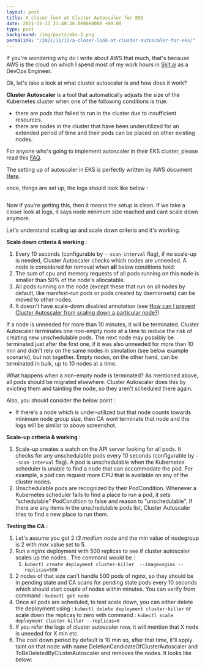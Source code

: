 ```yaml
---
layout: post
title: A closer look at Cluster Autoscaler for EKS
date: 2021-11-13 21:40:26.000000000 +00:00
type: post
background: /img/posts/eks-2.png
permalink: "/2021/11/13/a-closer-look-at-cluster-autoscaler-for-eks/"
---  
```

<p>If you're wondering why do I write about AWS that much, that's because AWS is the cloud on which I spend most of my work hours in <a href="https://skit.ai">Skit.ai</a> as a DevOps Engineer.</p>
  
  
<p>Ok, let's take a look at what cluster autoscaler is and how does it work?</p>
  
  
<p><strong>Cluster Autoscaler</strong> is a tool that automatically adjusts the size of the Kubernetes cluster when one of the following conditions is true:</p>
  
<p><!-- wp:list --></p>
<ul>
<li>there are pods that failed to run in the cluster due to insufficient resources.</li>
<li>there are nodes in the cluster that have been underutilized for an extended period of time and their pods can be placed on other existing nodes.</li>
</ul>
 
  
<p>For anyone who's going to implement autoscaler in their EKS cluster, please read this <a href="https://github.com/kubernetes/autoscaler/blob/master/cluster-autoscaler/FAQ.md">FAQ</a>.</p>
  
  
<p>The setting up of autoscaler in EKS is perfectly written by AWS document <a href="https://docs.aws.amazon.com/eks/latest/userguide/cluster-autoscaler.html">Here</a>.</p>
  
  
<p>once, things are set up, the logs should look like below :</p>
  
<p><!-- wp:image {"id":264,"sizeSlug":"large","linkDestination":"none"} --></p>
<figure class="wp-block-image size-large"><img src="{{ site.baseurl }}/assets/2021/11/screenshot-2021-11-13-at-9.00.41-pm.png" alt="" class="wp-image-264" /></figure>
 
  
<p>Now if you're getting this, then it means the setup is clean. If we take a closer look at logs, it says node minimum size reached and cant scale down anymore.</p>
  
  
<p>Let's understand scaling up and scale down criteria and it's working. </p>
  
  
<p><strong>Scale down criteria &amp; working : </strong></p>
  
  
<ol>
<li>Every 10 seconds (configurable by&nbsp;<code>--scan-interval</code>&nbsp;flag), if no scale-up is needed, Cluster Autoscaler checks which nodes are unneeded. A node is considered for removal when&nbsp;<strong>all</strong>&nbsp;below conditions hold:</li>
<li>The sum of cpu and memory requests of all pods running on this node is smaller than 50% of the node's allocatable. </li>
<li>All pods running on the node (except these that run on all nodes by default, like manifest-run pods or pods created by daemonsets) can be moved to other nodes. </li>
<li>It doesn't have scale-down disabled annotation (see&nbsp;<a href="https://github.com/kubernetes/autoscaler/blob/master/cluster-autoscaler/FAQ.md#how-can-i-prevent-cluster-autoscaler-from-scaling-down-a-particular-node">How can I prevent Cluster Autoscaler from scaling down a particular node?</a>)</li>
</ol>
 
  
<p>If a node is unneeded for more than 10 minutes, it will be terminated.  Cluster Autoscaler terminates one non-empty node at a time to reduce the risk of creating new unschedulable pods. The next node may possibly be terminated just after the first one, if it was also unneeded for more than 10 min and didn't rely on the same nodes in simulation (see below example scenario), but not together. Empty nodes, on the other hand, can be terminated in bulk, up to 10 nodes at a time.</p>
  
  
<p>What happens when a non-empty node is terminated? As mentioned above, all pods should be migrated elsewhere. Cluster Autoscaler does this by evicting them and tainting the node, so they aren't scheduled there again.</p>
  
  
<p>Also, you should consider the below point : </p>
  
<p><!-- wp:list --></p>
<ul>
<li>If there's a node which is under-utilized but that node counts towards minimum node group size, then CA wont terminate that node and the logs will be similar to above screenshot.</li>
</ul>
 
  
<p><strong>Scale-up criteria &amp; working</strong> :</p>
  
  
<ol>
<li>Scale-up creates a watch on the API server looking for all pods. It checks for any unschedulable pods every 10 seconds (configurable by <code>--scan-interval</code> flag). A pod is unschedulable when the Kubernetes scheduler is unable to find a node that can accommodate the pod. For example, a pod can request more CPU that is available on any of the cluster nodes. </li>
<li>Unschedulable pods are recognized by their PodCondition. Whenever a Kubernetes scheduler fails to find a place to run a pod, it sets "schedulable" PodCondition to false and reason to "unschedulable". If there are any items in the unschedulable pods list, Cluster Autoscaler tries to find a new place to run them.</li>
</ol>
 
  
<p><strong>Testing the CA : </strong></p>
  
  
<ol>
<li>Let's assume you got 2 <em>t3.medium</em> node and the <em>min</em> value of nodegroup is 2 with <em>max</em> value set to 5.</li>
<li>Run a nginx deployment with 500 replicas to see if cluster autoscaler scales up the nodes.. The command would be :
<ol>
<li><code>kubectl create deployment cluster-killer  --image=nginx --replicas=500</code></li>
</ol>
</li>
<li>2 nodes of that size can't handle 500 pods of nginx, so they should be in pending state and CA scans for pending state pods every 10 seconds which should start couple of nodes within minutes. You can verify from command : <code>kubectl get node</code></li>
<li>Once all pods are scheduled, to test scale down, you can either delete the deployment using : <code>kubectl delete deployment cluster-killer</code> or scale down the replicas to zero with command : <code>kubectl scale deployment cluster-killer --replicas=0</code></li>
<li>If you refer the logs of cluster autoscaler now, it will mention that X node is uneeded for X min etc.</li>
<li>The cool down period by default is 10 min so, after that time, it'll apply taint on that node with name DeletionCandidateOfClusterAutoscaler and ToBeDeletedByClusterAutoscaler and removes the nodes. It looks like below: </li>
</ol>
 
<p><!-- wp:image {"id":272,"sizeSlug":"large","linkDestination":"none"} --></p>
<figure class="wp-block-image size-large"><img src="{{ site.baseurl }}/assets/2021/11/00d9d158-0d67-4179-88f2-c99111894dff.png" alt="" class="wp-image-272" /></figure>
 
  
  
